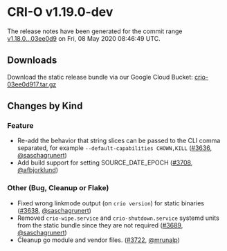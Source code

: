 # CRI-O v1.19.0-dev

The release notes have been generated for the commit range
[v1.18.0...03ee0d9](https://github.com/cri-o/cri-o/compare/v1.18.0...03ee0d91740afc4b1c7688064f0707f8c0a36b96) on Fri, 08 May 2020 08:46:49 UTC.

## Downloads

Download the static release bundle via our Google Cloud Bucket:
[crio-03ee0d917.tar.gz][0]

[0]: https://storage.googleapis.com/k8s-conform-cri-o/artifacts/crio-03ee0d917.tar.gz

## Changes by Kind

### Feature

- Re-add the behavior that string slices can be passed to the CLI comma separated, for example `--default-capabilities CHOWN,KILL` ([#3636](https://github.com/cri-o/cri-o/pull/3636), [@saschagrunert](https://github.com/saschagrunert))
- Add build support for setting SOURCE_DATE_EPOCH ([#3708](https://github.com/cri-o/cri-o/pull/3708), [@afbjorklund](https://github.com/afbjorklund))

### Other (Bug, Cleanup or Flake)

- Fixed wrong linkmode output (on `crio version`) for static binaries ([#3638](https://github.com/cri-o/cri-o/pull/3638), [@saschagrunert](https://github.com/saschagrunert))
- Removed `crio-wipe.service` and `crio-shutdown.service` systemd units from the static bundle since they are not required ([#3689](https://github.com/cri-o/cri-o/pull/3689), [@saschagrunert](https://github.com/saschagrunert))
- Cleanup go module and vendor files. ([#3722](https://github.com/cri-o/cri-o/pull/3722), [@mrunalp](https://github.com/mrunalp))